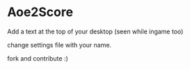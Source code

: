 # Aoe2Score

Add a text at the top of your desktop (seen while ingame too)

change settings file with your name.

fork and contribute :)
